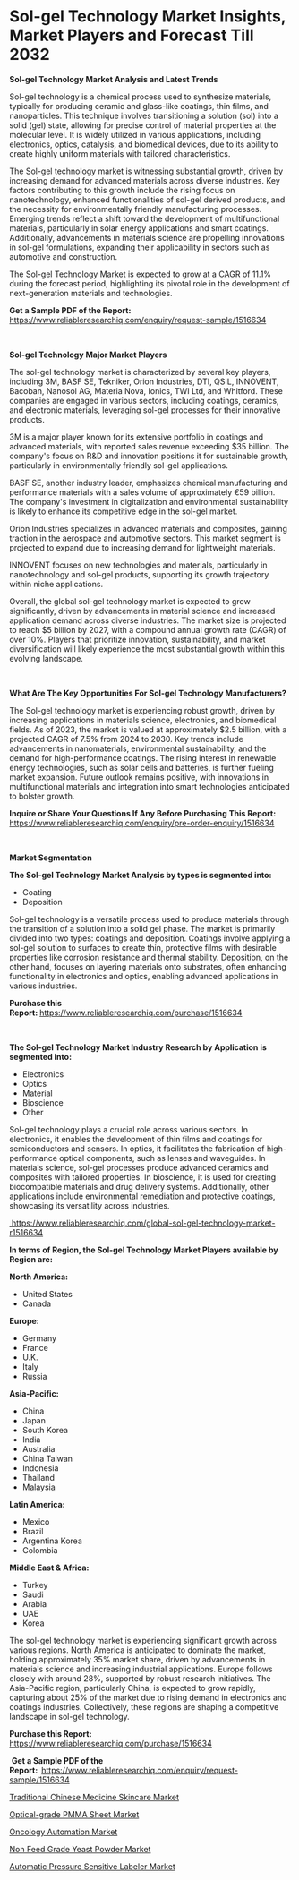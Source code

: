 <p><h1>Sol-gel Technology Market Insights, Market Players and Forecast Till 2032</h1></p><p><strong>Sol-gel Technology Market Analysis and Latest Trends</strong></p>
<p><p>Sol-gel technology is a chemical process used to synthesize materials, typically for producing ceramic and glass-like coatings, thin films, and nanoparticles. This technique involves transitioning a solution (sol) into a solid (gel) state, allowing for precise control of material properties at the molecular level. It is widely utilized in various applications, including electronics, optics, catalysis, and biomedical devices, due to its ability to create highly uniform materials with tailored characteristics.</p><p>The Sol-gel technology market is witnessing substantial growth, driven by increasing demand for advanced materials across diverse industries. Key factors contributing to this growth include the rising focus on nanotechnology, enhanced functionalities of sol-gel derived products, and the necessity for environmentally friendly manufacturing processes. Emerging trends reflect a shift toward the development of multifunctional materials, particularly in solar energy applications and smart coatings. Additionally, advancements in materials science are propelling innovations in sol-gel formulations, expanding their applicability in sectors such as automotive and construction.</p><p>The Sol-gel Technology Market is expected to grow at a CAGR of 11.1% during the forecast period, highlighting its pivotal role in the development of next-generation materials and technologies.</p></p>
<p><strong>Get a Sample PDF of the Report:&nbsp;</strong> <a href="https://www.reliableresearchiq.com/enquiry/request-sample/1516634?utm_campaign=1129&utm_medium=2&utm_source=Github&utm_content=ia&utm_term=30032025&utm_id=sol-gel-technology">https://www.reliableresearchiq.com/enquiry/request-sample/1516634</a></p>
<p>&nbsp;</p>
<p><strong>Sol-gel Technology Major Market Players</strong></p>
<p><p>The sol-gel technology market is characterized by several key players, including 3M, BASF SE, Tekniker, Orion Industries, DTI, QSIL, INNOVENT, Bacoban, Nanosol AG, Materia Nova, Ionics, TWI Ltd, and Whitford. These companies are engaged in various sectors, including coatings, ceramics, and electronic materials, leveraging sol-gel processes for their innovative products.</p><p>3M is a major player known for its extensive portfolio in coatings and advanced materials, with reported sales revenue exceeding $35 billion. The company's focus on R&D and innovation positions it for sustainable growth, particularly in environmentally friendly sol-gel applications.</p><p>BASF SE, another industry leader, emphasizes chemical manufacturing and performance materials with a sales volume of approximately €59 billion. The company's investment in digitalization and environmental sustainability is likely to enhance its competitive edge in the sol-gel market.</p><p>Orion Industries specializes in advanced materials and composites, gaining traction in the aerospace and automotive sectors. This market segment is projected to expand due to increasing demand for lightweight materials.</p><p>INNOVENT focuses on new technologies and materials, particularly in nanotechnology and sol-gel products, supporting its growth trajectory within niche applications. </p><p>Overall, the global sol-gel technology market is expected to grow significantly, driven by advancements in material science and increased application demand across diverse industries. The market size is projected to reach $5 billion by 2027, with a compound annual growth rate (CAGR) of over 10%. Players that prioritize innovation, sustainability, and market diversification will likely experience the most substantial growth within this evolving landscape.</p></p>
<p>&nbsp;</p>
<p><strong>What Are The Key Opportunities For Sol-gel Technology Manufacturers?</strong></p>
<p><p>The Sol-gel technology market is experiencing robust growth, driven by increasing applications in materials science, electronics, and biomedical fields. As of 2023, the market is valued at approximately $2.5 billion, with a projected CAGR of 7.5% from 2024 to 2030. Key trends include advancements in nanomaterials, environmental sustainability, and the demand for high-performance coatings. The rising interest in renewable energy technologies, such as solar cells and batteries, is further fueling market expansion. Future outlook remains positive, with innovations in multifunctional materials and integration into smart technologies anticipated to bolster growth.</p></p>
<p><strong>Inquire or Share Your Questions If Any Before Purchasing This Report:</strong> <a href="https://www.reliableresearchiq.com/enquiry/pre-order-enquiry/1516634?utm_campaign=1129&utm_medium=2&utm_source=Github&utm_content=ia&utm_term=30032025&utm_id=sol-gel-technology">https://www.reliableresearchiq.com/enquiry/pre-order-enquiry/1516634</a></p>
<p>&nbsp;</p>
<p><strong>Market Segmentation</strong></p>
<p><strong>The Sol-gel Technology Market Analysis by types is segmented into:</strong></p>
<p><ul><li>Coating</li><li>Deposition</li></ul></p>
<p><p>Sol-gel technology is a versatile process used to produce materials through the transition of a solution into a solid gel phase. The market is primarily divided into two types: coatings and deposition. Coatings involve applying a sol-gel solution to surfaces to create thin, protective films with desirable properties like corrosion resistance and thermal stability. Deposition, on the other hand, focuses on layering materials onto substrates, often enhancing functionality in electronics and optics, enabling advanced applications in various industries.</p></p>
<p><strong>Purchase this Report:&nbsp;</strong><a href="https://www.reliableresearchiq.com/purchase/1516634?utm_campaign=1129&utm_medium=2&utm_source=Github&utm_content=ia&utm_term=30032025&utm_id=sol-gel-technology">https://www.reliableresearchiq.com/purchase/1516634</a></p>
<p>&nbsp;</p>
<p><strong>The Sol-gel Technology Market Industry Research by Application is segmented into:</strong></p>
<p><ul><li>Electronics</li><li>Optics</li><li>Material</li><li>Bioscience</li><li>Other</li></ul></p>
<p><p>Sol-gel technology plays a crucial role across various sectors. In electronics, it enables the development of thin films and coatings for semiconductors and sensors. In optics, it facilitates the fabrication of high-performance optical components, such as lenses and waveguides. In materials science, sol-gel processes produce advanced ceramics and composites with tailored properties. In bioscience, it is used for creating biocompatible materials and drug delivery systems. Additionally, other applications include environmental remediation and protective coatings, showcasing its versatility across industries.</p></p>
<p><a href="https://www.reliableresearchiq.com/global-sol-gel-technology-market-r1516634?utm_campaign=1129&utm_medium=2&utm_source=Github&utm_content=ia&utm_term=30032025&utm_id=sol-gel-technology">&nbsp;https://www.reliableresearchiq.com/global-sol-gel-technology-market-r1516634</a></p>
<p><strong>In terms of Region, the Sol-gel Technology Market Players available by Region are:</strong></p>
<p>
    <p> <strong> North America: </strong>
        <ul>
            <li>United States</li>
            <li>Canada</li>
        </ul>
        </p> 
    <p> <strong> Europe: </strong>
        <ul>
            <li>Germany</li>
            <li>France</li>
            <li>U.K.</li>
            <li>Italy</li>
            <li>Russia</li>
        </ul>
        </p> 
    <p> <strong> Asia-Pacific: </strong>
        <ul>
            <li>China</li>
            <li>Japan</li>
            <li>South Korea</li>
            <li>India</li>
            <li>Australia</li>
            <li>China Taiwan</li>
            <li>Indonesia</li>
            <li>Thailand</li>
            <li>Malaysia</li>
        </ul>
        </p> 
    <p> <strong> Latin America: </strong>
        <ul>
            <li>Mexico</li>
            <li>Brazil</li>
            <li>Argentina Korea</li>
            <li>Colombia</li>
        </ul>
        </p> 
    <p> <strong> Middle East & Africa: </strong>
        <ul>
            <li>Turkey</li>
            <li>Saudi</li>
            <li>Arabia</li>
            <li>UAE</li>
            <li>Korea</li>
        </ul>
    </p>
    </p>
<p><p>The sol-gel technology market is experiencing significant growth across various regions. North America is anticipated to dominate the market, holding approximately 35% market share, driven by advancements in materials science and increasing industrial applications. Europe follows closely with around 28%, supported by robust research initiatives. The Asia-Pacific region, particularly China, is expected to grow rapidly, capturing about 25% of the market due to rising demand in electronics and coatings industries. Collectively, these regions are shaping a competitive landscape in sol-gel technology.</p></p>
<p><strong>Purchase this Report: </strong><a href="https://www.reliableresearchiq.com/purchase/1516634?utm_campaign=1129&utm_medium=2&utm_source=Github&utm_content=ia&utm_term=30032025&utm_id=sol-gel-technology">https://www.reliableresearchiq.com/purchase/1516634</a></p>
<p>&nbsp;<strong>Get a Sample PDF of the Report:&nbsp;&nbsp;</strong><a href="https://www.reliableresearchiq.com/enquiry/request-sample/1516634?utm_campaign=1129&utm_medium=2&utm_source=Github&utm_content=ia&utm_term=30032025&utm_id=sol-gel-technology">https://www.reliableresearchiq.com/enquiry/request-sample/1516634</a></p>
<p><strong></strong></p>
<p><p><a href="https://github.com/iwanesucices/Market-Research-Report-List-1/blob/main/traditional-chinese-medicine-skincare-market.md?utm_campaign=1129&utm_medium=2&utm_source=Github&utm_content=ia&utm_term=30032025&utm_id=sol-gel-technology">Traditional Chinese Medicine Skincare Market</a></p><p><a href="https://github.com/sulvantomppa/Market-Research-Report-List-1/blob/main/optical-grade-pmma-sheet-market.md?utm_campaign=1129&utm_medium=2&utm_source=Github&utm_content=ia&utm_term=30032025&utm_id=sol-gel-technology">Optical-grade PMMA Sheet Market</a></p><p><a href="https://github.com/hatlepigna2s/Market-Research-Report-List-1/blob/main/oncology-automation-market.md?utm_campaign=1129&utm_medium=2&utm_source=Github&utm_content=ia&utm_term=30032025&utm_id=sol-gel-technology">Oncology Automation Market</a></p><p><a href="https://github.com/snapetylerho/Market-Research-Report-List-1/blob/main/non-feed-grade-yeast-powder-market.md?utm_campaign=1129&utm_medium=2&utm_source=Github&utm_content=ia&utm_term=30032025&utm_id=sol-gel-technology">Non Feed Grade Yeast Powder Market</a></p><p><a href="https://github.com/stunzkocotpv/Market-Research-Report-List-1/blob/main/automatic-pressure-sensitive-labeler-market.md?utm_campaign=1129&utm_medium=2&utm_source=Github&utm_content=ia&utm_term=30032025&utm_id=sol-gel-technology">Automatic Pressure Sensitive Labeler Market</a></p></p>